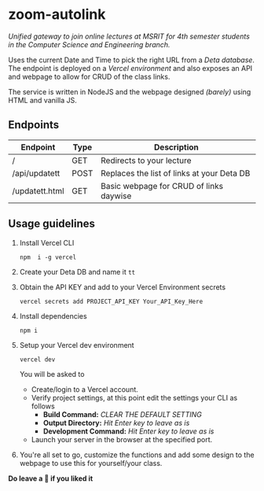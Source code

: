 # zoom-autolink

*Unified gateway to join online lectures at MSRIT for 4th semester students in the Computer Science and Engineering branch.*

Uses the current Date and Time to pick the right URL from a *Deta database*. The endpoint is deployed on a *Vercel environment* and also exposes an API and webpage to allow for CRUD of the class links.

The service is written in NodeJS and the webpage designed *(barely)* using HTML and vanilla JS.

## Endpoints
| Endpoint           | Type | Description                                |
|--------------------|------|--------------------------------------------|
| /                  | GET  | Redirects to your lecture                  |
| /api/updatett          | POST | Replaces the list of links at your Deta DB |
| /updatett.html | GET  | Basic webpage for CRUD of links daywise    |

## Usage guidelines
1. Install Vercel CLI

    `npm  i -g vercel`
    
2. Create your Deta DB and name it `tt`

3. Obtain the API KEY and add to your Vercel Environment secrets

   `vercel secrets add PROJECT_API_KEY Your_API_Key_Here`

4. Install dependencies

    `npm i `
 
5. Setup your Vercel dev environment

    `vercel dev`
    
    You will be asked to
    - Create/login to a Vercel account.
    - Verify project settings, at this point edit the settings your CLI as follows
      - **Build Command:** *CLEAR THE DEFAULT SETTING*
      - **Output Directory:** *Hit Enter key to leave as is*
      - **Development Command:** *Hit Enter key to leave as is*
    - Launch your server in the browser at the specified port.
    
6. You're all set to go, customize the functions and add some design to the webpage to use this for yourself/your class.

**Do leave a 🌟 if you liked it**
